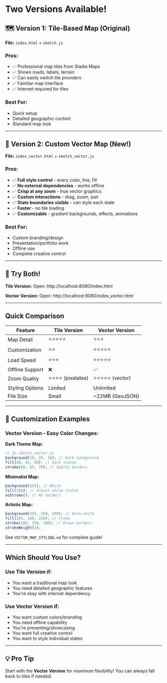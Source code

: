 # Two Versions Available!

## 🗺️ Version 1: Tile-Based Map (Original)
**File:** `index.html` + `sketch.js`

### Pros:
- ✅ Professional map tiles from Stadia Maps
- ✅ Shows roads, labels, terrain
- ✅ Can easily switch tile providers
- ✅ Familiar map interface
- ✅ Internet required for tiles

### Best For:
- Quick setup
- Detailed geographic context
- Standard map look

---

## 🎨 Version 2: Custom Vector Map (New!)
**File:** `index_vector.html` + `sketch_vector.js`

### Pros:
- ✅ **Full style control** - every color, line, fill
- ✅ **No external dependencies** - works offline
- ✅ **Crisp at any zoom** - true vector graphics
- ✅ **Custom interactions** - drag, zoom, pan
- ✅ **State boundaries visible** - can style each state
- ✅ **Faster** - no tile loading
- ✅ **Customizable** - gradient backgrounds, effects, animations

### Best For:
- Custom branding/design
- Presentation/portfolio work
- Offline use
- Complete creative control

---

## 🚀 Try Both!

**Tile Version:**
Open: http://localhost:8080/index.html

**Vector Version:**
Open: http://localhost:8080/index_vector.html

---

## Quick Comparison

| Feature | Tile Version | Vector Version |
|---------|-------------|----------------|
| Map Detail | ⭐⭐⭐⭐⭐ | ⭐⭐⭐ |
| Customization | ⭐⭐ | ⭐⭐⭐⭐⭐ |
| Load Speed | ⭐⭐⭐ | ⭐⭐⭐⭐⭐ |
| Offline Support | ❌ | ✅ |
| Zoom Quality | ⭐⭐⭐⭐ (pixelates) | ⭐⭐⭐⭐⭐ (vector) |
| Styling Options | Limited | Unlimited |
| File Size | Small | ~22MB (GeoJSON) |

---

## 🎨 Customization Examples

### Vector Version - Easy Color Changes:

**Dark Theme Map:**
```javascript
// In sketch_vector.js
background(20, 25, 30); // Dark background
fill(40, 45, 50); // Dark states
stroke(60, 65, 70); // Subtle borders
```

**Minimalist Map:**
```javascript
background(255); // White
fill(250); // Almost white states
noStroke(); // No borders
```

**Artistic Map:**
```javascript
background(255, 250, 240); // Warm white
fill(255, 240, 220); // Cream
stroke(200, 150, 100); // Brown borders
strokeWeight(2);
```

See `VECTOR_MAP_STYLING.md` for complete guide!

---

## Which Should You Use?

### Use **Tile Version** if:
- You want a traditional map look
- You need detailed geographic features
- You're okay with internet dependency

### Use **Vector Version** if:
- You want custom colors/branding
- You need offline capability
- You're presenting/showcasing
- You want full creative control
- You want to style individual states

---

## 💡 Pro Tip

Start with the **Vector Version** for maximum flexibility!
You can always fall back to tiles if needed.

